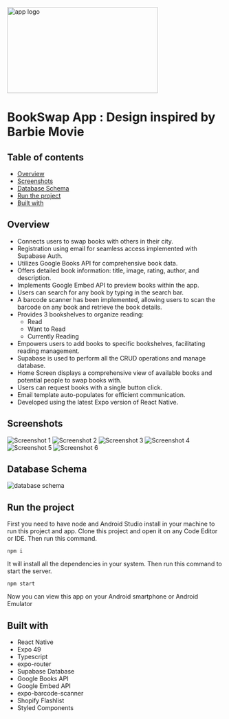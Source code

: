 <img src="./assets/images/logo.png" alt="app logo" width="350" height="200"/>

# BookSwap App : Design inspired by Barbie Movie

## Table of contents

- [Overview](#overview)
- [Screenshots](#screenshots)
- [Database Schema](#database-schema)
- [Run the project](#run-the-project)
- [Built with](#built-with)

## Overview

- Connects users to swap books with others in their city.
- Registration using email for seamless access implemented with Supabase Auth.
- Utilizes Google Books API for comprehensive book data.
- Offers detailed book information: title, image, rating, author, and description.
- Implements Google Embed API to preview books within the app.
- Users can search for any book by typing in the search bar.
- A barcode scanner has been implemented, allowing users to scan the barcode on any book and retrieve the book details.
- Provides 3 bookshelves to organize reading:
  - Read
  - Want to Read
  - Currently Reading
- Empowers users to add books to specific bookshelves, facilitating reading management.
- Supabase is used to perform all the CRUD operations and manage database.
- Home Screen displays a comprehensive view of available books and potential people to swap books with.
- Users can request books with a single button click.
- Email template auto-populates for efficient communication.
- Developed using the latest Expo version of React Native.

## Screenshots

<div>
  <img src="./assets/images/Screenshots/preview_1.png" alt="Screenshot 1">
  <img src="./assets/images/Screenshots/preview_2.png" alt="Screenshot 2">
  <img src="./assets/images/Screenshots/preview_3.png" alt="Screenshot 3">
  <img src="./assets/images/Screenshots/preview_4.png" alt="Screenshot 4">
  <img src="./assets/images/Screenshots/preview_5.png" alt="Screenshot 5">
  <img src="./assets/images/Screenshots/preview_6.png" alt="Screenshot 6">

</div>

## Database Schema

<div>
  <img src="./assets/images/Screenshots/database_schema.png" alt="database schema">
</div>

## Run the project

First you need to have node and Android Studio install in your machine to run this project and app.
Clone this project and open it on any Code Editor or IDE.
Then run this command.

```
npm i
```

It will install all the dependencies in your system. Then run this command to start the server.

```
npm start
```

Now you can view this app on your Android smartphone or Android Emulator

## Built with

- React Native
- Expo 49
- Typescript
- expo-router
- Supabase Database
- Google Books API
- Google Embed API
- expo-barcode-scanner
- Shopify Flashlist
- Styled Components
